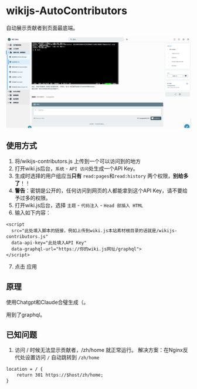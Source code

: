# wikijs-AutoContributors
自动展示贡献者到页面最底端。

![样例照片](/example.png)

## 使用方式
1. 将/wikijs-contributors.js 上传到一个可以访问到的地方
2. 打开wiki.js后台，`系统` - `API 访问`处生成一个API Key。
3. 生成时选择的用户组应当**只有** `read:pages`和`read:history` 两个权限，**别给多了**！！
4. **警告**：密钥是公开的，任何访问到网页的人都能拿到这个API Key，请不要给予过多的权限。
5. 打开wiki.js后台，选择 `主题` - `代码注入` - `Head 部插入 HTML`
6. 输入如下内容：
```
<script
  src="此处填入脚本的链接，例如上传到wiki.js本站素材根目录的话就是/wikijs-contributors.js"
  data-api-key="此处填入API Key"
  data-graphql-url="https://你的wiki.js网址/graphql">
</script>
```
7. 点击 应用

## 原理
使用Chatgpt和Claude合璧生成（。

用到了graphql。

## 已知问题
1. 访问 / 时候无法显示贡献者，/zh/home 就正常运行。
   解决方案：在Nginx反代处设置访问 `/` 自动跳转到 `/zh/home`
```
location = / {
    return 301 https://$host/zh/home;
}
```
